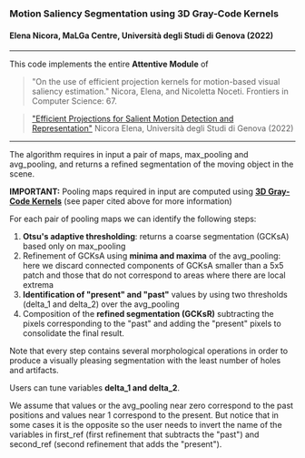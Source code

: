 ### Motion Saliency Segmentation using 3D Gray-Code Kernels
#### Elena Nicora, MaLGa Centre, Università degli Studi di Genova (2022) 
-----------------------------------------------------------------------------------------
This code implements the entire **Attentive Module** of 

> "On the use of efficient projection kernels for motion-based visual saliency estimation."
Nicora, Elena, and Nicoletta Noceti. Frontiers in Computer Science: 67.

> ["Efficient Projections for Salient Motion Detection and Representation"](http://hdl.handle.net/11567/1091835)
Nicora Elena, Università degli Studi di Genova (2022)
-----------------------------------------------------------------------------------------
The algorithm requires in input a pair of maps, max_pooling and avg_pooling, and returns a refined segmentation of the moving object in the scene.

**IMPORTANT:** Pooling maps required in input are computed using __[3D Gray-Code Kernels](https://github.com/Malga-Vision/3DGrayCodeKernels)__ (see paper cited above for more information)

For each pair of pooling maps we can identify the following steps:
1. **Otsu's adaptive thresholding**: returns a coarse segmentation (GCKsA) based only on max_pooling
1. Refinement of GCKsA using **minima and maxima** of the avg_pooling: here we discard connected components of GCKsA smaller than a 5x5 patch and those that do not correspond to areas where there are local extrema
1. **Identification of "present" and "past"** values by using two thresholds (delta_1 and delta_2) over the avg_pooling
1. Composition of the **refined segmentation (GCKsR)** subtracting the pixels corresponding to the "past" and adding the "present" pixels to consolidate the final result.

Note that every step contains several morphological operations in order to produce a visually pleasing segmentation with the least number of holes and artifacts.

Users can tune variables **delta_1 and delta_2**.

We assume that values or the avg_pooling near zero correspond to the past positions and values near 1 correspond to the present. But notice that in some cases it is the opposite so the user needs to invert the name of the variables in first_ref (first refinement that subtracts the "past") and second_ref (second refinement that adds the "present").


